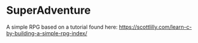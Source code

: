 # SuperAdventure
A simple RPG based on a tutorial found here: https://scottlilly.com/learn-c-by-building-a-simple-rpg-index/
